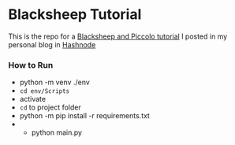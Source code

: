 # Blacksheep Tutorial

This is the repo for a [Blacksheep and Piccolo tutorial](https://carlosmv.hashnode.dev/a-simple-rest-api-with-blacksheep-and-piccolo-orm-or-python) I posted in my personal blog in [Hashnode](https://carlosmv.hashnode.dev/)


### How to Run
- python -m venv ./env
- `cd env/Scripts`
- activate
- `cd` to project folder
- python -m pip install -r requirements.txt
- - python main.py
